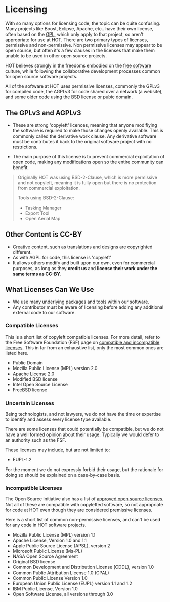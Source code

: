 # Licensing

With so many options for licensing code, the topic can be quite
confusing. Many projects like Boost, Eclipse, Apache, etc.. have their
own license, often based on the
[GPL](https://en.wikipedia.org/wiki/GNU_General_Public_License), which
only apply to that project, so aren't appropriate for use at
HOT. There are two primary types of licenses, permissive and
non-permissive. Non permissive licenses may appear to be open source,
but often it's a few clauses in the licenses that make them unable to
be used in other open source projects.

HOT believes strongly in the freedoms embodied on the [free
software](https://en.wikipedia.org/wiki/Free_software) culture, while
following the collaborative development processes common for open
source software projects.

All of the software at HOT uses permissive licenses, commonly the
GPLv3 for compiled code, the AGPLv3 for code shared over a network (a
website), and some older code using the BSD license or pubic domain.

## The GPLv3 and AGPLv3

- These are strong 'copyleft' licences, meaning that anyone
  modifiying the software is required to make those changes openly
  available. This is commonly called the derivative work clause. Any
  derivative software must be contributes it back to the original
  software project with no restrictions.

- The main purpose of this license is to prevent commercial
  exploitation of open code, making any modifications open so the
  entire community can benefit.

> Originally HOT was using BSD-2-Clause, which is more permissive
> and not copyleft, meaning it is fully open but there is no protection
> from commercial exploitation.
>
> Tools using BSD-2-Clause:
>
> - Tasking Manager
> - Export Tool
> - Open Aerial Map

## Other Content is CC-BY

- Creative content, such as translations and designs are copyrighted
  different.
- As with AGPL for code, this license is 'copyleft'
- It allows others modify and built upon our own, even for commercial
  purposes, as long as they **credit us** and
  **license their work under the same terms as CC-BY**.

## What Licenses Can We Use

- We use many underlying packages and tools within our software.
- Any contributor must be aware of licensing before adding any
  additional external code to our software.

### Compatible Licenses

This is a short list of copyleft compatible licenses. For more detail,
refer to the Free Software Foundation (FSF) page on [compatible and
incompatible
licenses](https://www.gnu.org/licenses/license-list.en.html). This in
far from an exhaustive list, only the most common ones are listed
here.

- Public Domain
- Mozilla Public License (MPL) version 2.0
- Apache License 2.0
- Modified BSD license
- Intel Open Source License
- FreeBSD license

### Uncertain Licenses

Being technologists, and not lawyers, we do not have the time or
expertise to identify and assess every license type available.

There are some licenses that could potentially be compatible,
but we do not have a well formed opinion about their usage.
Typically we would defer to an authority such as the FSF.

These licenses may include, but are not limited to:

- EUPL-1.2

For the moment we do not expressly forbid their usage, but the
rationale for doing so should be explained on a case-by-case basis.

### Incompatible Licenses

The Open Source Initiative also has a list of [approved open source
licenses](https://opensource.org/licenses). Not all of these are
compatible with copylefted software, so not appropriate for code at
HOT even though they are considered premissive licenses.

Here is a short list of common non-permissive licenses, and can't be
used for any code in HOT software projects.

- Mozilla Public License (MPL) version 1.1
- Apache License, Version 1.0 and 1.1
- Apple Public Source License (APSL), version 2
- Microsoft Public License (Ms-PL)
- NASA Open Source Agreement
- Original BSD license
- Common Development and Distribution License (CDDL), version 1.0
- Common Public Attribution License 1.0 (CPAL)
- Common Public License Version 1.0
- European Union Public License (EUPL) version 1.1 and 1.2
- IBM Public License, Version 1.0
- Open Software License, all versions through 3.0
